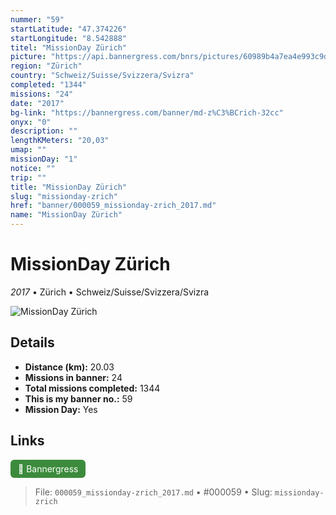 ```yaml
---
nummer: "59"
startLatitude: "47.374226"
startLongitude: "8.542888"
titel: "MissionDay Zürich"
picture: "https://api.bannergress.com/bnrs/pictures/60989b4a7ea4e993c9d23756812cb691"
region: "Zürich"
country: "Schweiz/Suisse/Svizzera/Svizra"
completed: "1344"
missions: "24"
date: "2017"
bg-link: "https://bannergress.com/banner/md-z%C3%BCrich-32cc"
onyx: "0"
description: ""
lengthKMeters: "20,03"
umap: ""
missionDay: "1"
notice: ""
trip: ""
title: "MissionDay Zürich"
slug: "missionday-zrich"
href: "banner/000059_missionday-zrich_2017.md"
name: "MissionDay Zürich"
---
```

# MissionDay Zürich

*2017* • Zürich • Schweiz/Suisse/Svizzera/Svizra

![MissionDay Zürich](https://api.bannergress.com/bnrs/pictures/60989b4a7ea4e993c9d23756812cb691)



## Details
- **Distance (km):** 20.03
- **Missions in banner:** 24
- **Total missions completed:** 1344
- **This is my banner no.:** 59
- **Mission Day:** Yes




## Links
<a href="https://bannergress.com/banner/md-z%C3%BCrich-32cc" target="_blank" style="display:inline-block;margin-right:8px;padding:6px 12px;background:#3c8b3c;color:#fff;text-decoration:none;border-radius:6px;">🔗 Bannergress</a>



> File: `000059_missionday-zrich_2017.md`
> • #000059
> • Slug: `missionday-zrich`
